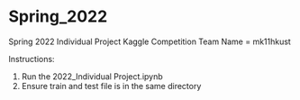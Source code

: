 # Spring_2022
Spring 2022 Individual Project
Kaggle Competition Team Name = mk11hkust

Instructions:
1. Run the 2022_Individual Project.ipynb
2. Ensure train and test file is in the same directory

